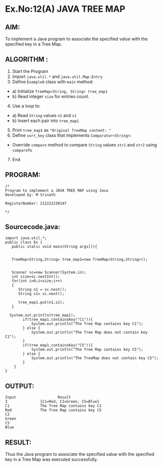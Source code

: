 # Ex.No:12(A)         JAVA TREE MAP
## AIM:
 To implement a Java program to associate the specified value with the specified key in a Tree Map.

## ALGORITHM :

1.	Start the Program
2.	Import `java.util.*` and `java.util.Map.Entry`
3.	Define `Example6` class with `main` method:
-	a) Initialize `TreeMap<String, String> tree_map1`
-	b) Read integer `size` for entries count.
4.	Use a loop to:
-	a) Read `String` values `n1` and `s1`
-	b) Insert each pair into `tree_map1`
5.	Print `tree_map1` as `"Original TreeMap content: "`
6.	Define `sort_key` class that implements `Comparator<String>`:
-	Override `compare` method to compare `String` values `str1` and `str2` using
`compareTo`
7.	End



## PROGRAM:
 ```
/*
Program to implement a JAVA TREE MAP using Java
Developed by: M Srinath

RegisterNumber: 212222230147

*/
```

## Sourcecode.java:

```
import java.util.*;  
public class Ex {  
   public static void main(String args[]){  
  

   TreeMap<String,String> tree_map1=new TreeMap<String,String>();      
  
 
   Scanner sc=new Scanner(System.in);
   int size=sc.nextInt();
   for(int i=0;i<size;i++)
   {
      String n1 = sc.next();
      String s1= sc.next();
       
   	  tree_map1.put(n1,s1);  
   }
    
  System.out.println(tree_map1);
        if(tree_map1.containsKey("C1")){
            System.out.println("The Tree Map contains key C1");
        } else {
            System.out.println("The Tree Map does not contain key C1");
        }
        if(tree_map1.containsKey("C5")){
            System.out.println("The Tree Map contains key C5");
        } else {
            System.out.println("The TreeMap does not contain key C5");
        }
    }
}

```

## OUTPUT:
```
Input                 	Result
3               {C1=Red, C2=Green, C5=Blue}
C1              The Tree Map contains key C1
Red             The Tree Map contains key C5
C2
Green
C5
Blue
```
## RESULT:
Thus the Java program to associate the specified value with the specified key in a Tree Map was executed successfully.

